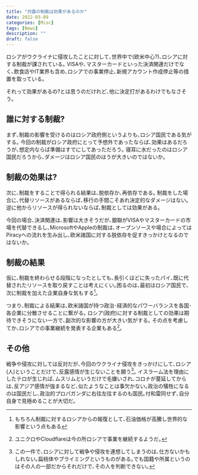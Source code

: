 ```yaml
---
title: "対露の制裁は効果があるのか"
date: 2022-03-09
categories: [Misc]
tags: [News]
description: ""
draft: false
---
```

ロシアがウクライナに侵攻したことに対して､世界中で(欧米中心?)､ロシアに対する制裁が課されている｡
VISAや､マスターカードといった決済関連だけでなく､飲食店やIT業界も含め､ロシアでの事業停止､新規アカウント作成停止等の措置を取っている｡

それって効果があるの?とは思うのだけれど､他に決定打があるわけでもなさそう｡

## 誰に対する制裁?

まず､制裁の影響を受けるのはロシア政府側というよりも､ロシア国民である気がする｡
今回の制裁がロシア政府にとって予想外であったならば､効果はあるだろうが､想定内ならば準備はすでにしてあっただろう｡
寝耳に水だったのはロシア国民だろうから､ダメージはロシア国民のほうが大きいのではないか｡

## 制裁の効果は?
次に､制裁をすることで得られる結果は､脱依存か､再依存である｡
制裁をした場合に､代替リソースがあるならば､移行の手間こそあれ決定的なダメージはない｡逆に他からリソースが得られないならば､制裁としては効果がある｡

今回の場合､決済関連は､影響は大きそうだが､銀聯がVISAやマスターカードの市場を代替できるし､MicrosoftやAppleの制裁は､オープンソースや場合によってはPiracyへの流れを生み出し､欧米諸国に対する脱依存を促すきっかけとなるのではないか｡


## 制裁の結果

仮に､制裁を終わらせる段階になったとしても､長引くほどに失ったパイ､既に代替されたリソースを取り戻すことは考えにくい｡困るのは､最初はロシア国民で､次に制裁を加えた企業自身な気もする[^1]｡

つまり､制裁による結果は､欧米諸国が持つ政治･経済的なパワーバランスを各国･各企業に分散させることに繋がる｡
ロシア(政府)に対する制裁としての効果は期待できそうにない一方で､副次的な影響の方が大きい気がする｡
その点を考慮してか､ロシアでの事業継続を発表する企業もある[^2]｡

## その他

戦争や侵攻に対しては反対だが､今回のウクライナ侵攻をきっかけにして､ロシア(人)ということだけで､反露感情が生じないことを願う[^3]｡
イスラーム法を理由にしたテロが生じれば､ムスリムというだけで毛嫌いされ､コロナが蔓延してからは､反アジア感情が強まるなど､似たようなことは事欠かない｡政治の犠牲になるのは国民だし､政治的プロパガンダに右往左往するのも国民｡付和雷同せず､自分自身で見極めることが大切だ｡


[^1]: もちろん制裁に対するロシアからの報復として､石油価格が高騰し世界的な影響という点もある
[^2]: ユニクロやCloudflareは今の所ロシアで事業を継続するようだ｡
[^3]: この一件で､ロシアに対して戦争や侵攻を連想してしまうのは､仕方ないかもしれない｡扁桃体やプライミングというものがある｡でも国籍や所属というのはその人の一部だからそれだけで､その人を判断できない｡

